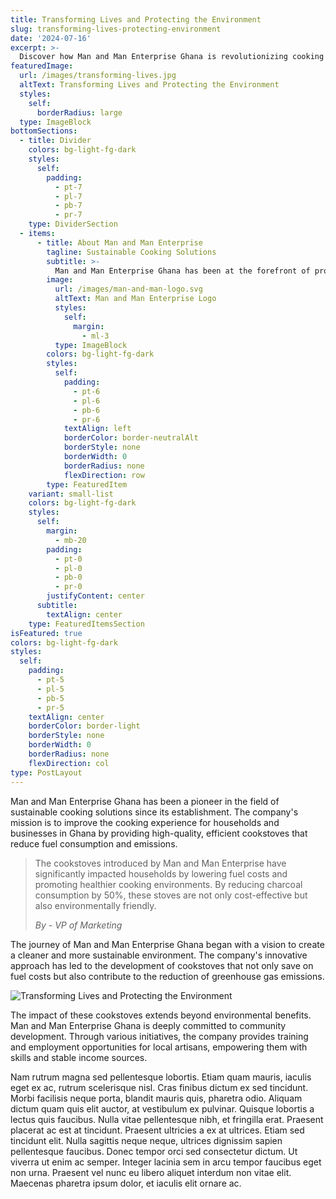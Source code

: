 ```yaml
---
title: Transforming Lives and Protecting the Environment
slug: transforming-lives-protecting-environment
date: '2024-07-16'
excerpt: >-
  Discover how Man and Man Enterprise Ghana is revolutionizing cooking practices, reducing environmental impact, and empowering communities through innovative and sustainable solutions.
featuredImage:
  url: /images/transforming-lives.jpg
  altText: Transforming Lives and Protecting the Environment
  styles:
    self:
      borderRadius: large
  type: ImageBlock
bottomSections:
  - title: Divider
    colors: bg-light-fg-dark
    styles:
      self:
        padding:
          - pt-7
          - pl-7
          - pb-7
          - pr-7
    type: DividerSection
  - items:
      - title: About Man and Man Enterprise
        tagline: Sustainable Cooking Solutions
        subtitle: >-
          Man and Man Enterprise Ghana has been at the forefront of promoting sustainable cooking solutions since its inception. With a focus on efficiency and environmental impact, the company has introduced innovative cookstoves that significantly reduce fuel consumption and emissions.
        image:
          url: /images/man-and-man-logo.svg
          altText: Man and Man Enterprise Logo
          styles:
            self:
              margin:
                - ml-3
          type: ImageBlock
        colors: bg-light-fg-dark
        styles:
          self:
            padding:
              - pt-6
              - pl-6
              - pb-6
              - pr-6
            textAlign: left
            borderColor: border-neutralAlt
            borderStyle: none
            borderWidth: 0
            borderRadius: none
            flexDirection: row
        type: FeaturedItem
    variant: small-list
    colors: bg-light-fg-dark
    styles:
      self:
        margin:
          - mb-20
        padding:
          - pt-0
          - pl-0
          - pb-0
          - pr-0
        justifyContent: center
      subtitle:
        textAlign: center
    type: FeaturedItemsSection
isFeatured: true
colors: bg-light-fg-dark
styles:
  self:
    padding:
      - pt-5
      - pl-5
      - pb-5
      - pr-5
    textAlign: center
    borderColor: border-light
    borderStyle: none
    borderWidth: 0
    borderRadius: none
    flexDirection: col
type: PostLayout
---
```


Man and Man Enterprise Ghana has been a pioneer in the field of sustainable cooking solutions since its establishment. The company's mission is to improve the cooking experience for households and businesses in Ghana by providing high-quality, efficient cookstoves that reduce fuel consumption and emissions.

> The cookstoves introduced by Man and Man Enterprise have significantly impacted households by lowering fuel costs and promoting healthier cooking environments. By reducing charcoal consumption by 50%, these stoves are not only cost-effective but also environmentally friendly.
>
> _By - VP of Marketing_

The journey of Man and Man Enterprise Ghana began with a vision to create a cleaner and more sustainable environment. The company's innovative approach has led to the development of cookstoves that not only save on fuel costs but also contribute to the reduction of greenhouse gas emissions.

![Transforming Lives and Protecting the Environment](/images/transforming-lives.jpg)

The impact of these cookstoves extends beyond environmental benefits. Man and Man Enterprise Ghana is deeply committed to community development. Through various initiatives, the company provides training and employment opportunities for local artisans, empowering them with skills and stable income sources.

Nam rutrum magna sed pellentesque lobortis. Etiam quam mauris, iaculis eget ex ac, rutrum scelerisque nisl. Cras finibus dictum ex sed tincidunt. Morbi facilisis neque porta, blandit mauris quis, pharetra odio. Aliquam dictum quam quis elit auctor, at vestibulum ex pulvinar. Quisque lobortis a lectus quis faucibus. Nulla vitae pellentesque nibh, et fringilla erat. Praesent placerat ac est at tincidunt. Praesent ultricies a ex at ultrices. Etiam sed tincidunt elit. Nulla sagittis neque neque, ultrices dignissim sapien pellentesque faucibus. Donec tempor orci sed consectetur dictum. Ut viverra ut enim ac semper. Integer lacinia sem in arcu tempor faucibus eget non urna. Praesent vel nunc eu libero aliquet interdum non vitae elit. Maecenas pharetra ipsum dolor, et iaculis elit ornare ac.
